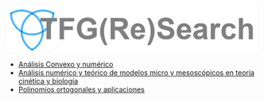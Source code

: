 ![TFG(Re)Search](assets/img/logo-tri-simple.png)

- [Análisis Convexo y numérico](mapli/convexo.md)
- [Análisis numérico y teórico de modelos micro y mesoscópicos en teoría cinética y biología](mapli/numerico.md)
- [Polinomios ortogonales y aplicaciones](mapli/polinomios-ort.md)